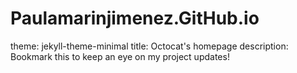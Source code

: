 # Paulamarinjimenez.GitHub.io
theme: jekyll-theme-minimal
title: Octocat's homepage
description: Bookmark this to keep an eye on my project updates!
